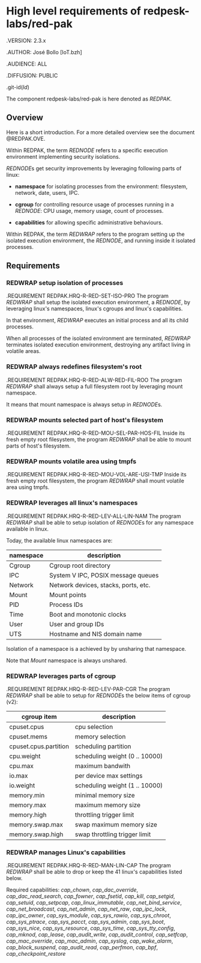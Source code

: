 # High level requirements of redpesk-labs/red-pak

.VERSION: 2.3.x

.AUTHOR: José Bollo [IoT.bzh]

.AUDIENCE: ALL

.DIFFUSION: PUBLIC

.git-id($Id$)

The component redpesk-labs/red-pak is here denoted as *REDPAK*.

## Overview

Here is a short introduction. For a more detailed overview
see the document @REDPAK.OVE.

Within REDPAK, the term *REDNODE* refers to a specific execution
environment implementing security isolations.

*REDNODE*s get security improvements by leveraging following
parts of linux:

 - **namespace** for isolating processes from the environment:
 filesystem, network, date, users, IPC.

- **cgroup** for controlling resource usage of processes running
  in a *REDNODE*: CPU usage, memory usage, count of processes.

- **capabilities** for allowing specific administrative behaviours.

Within REDPAK, the term *REDWRAP* refers to the program setting
up the isolated execution environment, the *REDNODE*, and running
inside it isolated processes.



## Requirements


### REDWRAP setup isolation of processes

.REQUIREMENT REDPAK.HRQ-R-RED-SET-ISO-PRO
The program *REDWRAP* shall setup the isolated execution environment,
a *REDNODE*, by leveraging linux's namespaces, linux's cgroups and
linux's capabilities.

In that environment, *REDWRAP* executes an initial process and
all its child processes.

When all processes of the isolated environment are terminated,
*REDWRAP* terminates isolated execution environment, destroying
any artifact living in volatile areas.


### REDWRAP always redefines filesystem's root

.REQUIREMENT REDPAK.HRQ-R-RED-ALW-RED-FIL-ROO
The program *REDWRAP* shall always setup a full filesystem root
by leveraging mount namespace.

It means that mount namespace is always setup in *REDNODE*s.


### REDWRAP mounts selected part of host's filesystem

.REQUIREMENT REDPAK.HRQ-R-RED-MOU-SEL-PAR-HOS-FIL
Inside its fresh empty root filesystem, the program *REDWRAP*
shall be able to mount parts of host's filesystem.


### REDWRAP mounts volatile area using tmpfs

.REQUIREMENT REDPAK.HRQ-R-RED-MOU-VOL-ARE-USI-TMP
Inside its fresh empty root filesystem, the program *REDWRAP*
shall mount volatile area using tmpfs.


### REDWRAP leverages all linux's namespaces

.REQUIREMENT REDPAK.HRQ-R-RED-LEV-ALL-LIN-NAM
The program *REDWRAP* shall be able to setup isolation of *REDNODE*s for
any namespace available in linux.

Today, the available linux namespaces are:

| namespace | description                          |
|-----------|--------------------------------------|
| Cgroup    | Cgroup root directory                |
| IPC       | System V IPC, POSIX  message queues  |
| Network   | Network devices, stacks, ports, etc. |
| Mount     | Mount points                         |
| PID       | Process IDs                          |
| Time      | Boot and monotonic clocks            |
| User      | User and group IDs                   |
| UTS       | Hostname and NIS domain name         |

Isolation of a namespace is a achieved by by unsharing that namespace.

Note that *Mount* namespace is always unshared.

### REDWRAP leverages parts of cgroup

.REQUIREMENT REDPAK.HRQ-R-RED-LEV-PAR-CGR
The program *REDWRAP* shall be able to setup for *REDNODE*s
the below items of cgroup (v2):

| cgroup item           | description                    |
|-----------------------|--------------------------------|
| cpuset.cpus           | cpu selection                  |
| cpuset.mems           | memory selection               |
| cpuset.cpus.partition | scheduling partition           |
| cpu.weight            | scheduling weight (0 .. 10000) |
| cpu.max               | maximum bandwith               |
| io.max                | per device max settings        |
| io.weight             | scheduling weight (1 .. 10000) |
| memory.min            | minimal memory size            |
| memory.max            | maximum memory size            |
| memory.high           | throttling trigger limit       |
| memory.swap.max       | swap maximum memory size       |
| memory.swap.high      | swap throttling trigger limit  |

### REDWRAP manages Linux's capabilities

.REQUIREMENT REDPAK.HRQ-R-RED-MAN-LIN-CAP
The program *REDWRAP* shall be able to drop or keep the
41 linux's capabilities listed below.

Required capabilities:
    *cap_chown*,
    *cap_dac_override*,
    *cap_dac_read_search*,
    *cap_fowner*,
    *cap_fsetid*,
    *cap_kill*,
    *cap_setgid*,
    *cap_setuid*,
    *cap_setpcap*,
    *cap_linux_immutable*,
    *cap_net_bind_service*,
    *cap_net_broadcast*,
    *cap_net_admin*,
    *cap_net_raw*,
    *cap_ipc_lock*,
    *cap_ipc_owner*,
    *cap_sys_module*,
    *cap_sys_rawio*,
    *cap_sys_chroot*,
    *cap_sys_ptrace*,
    *cap_sys_pacct*,
    *cap_sys_admin*,
    *cap_sys_boot*,
    *cap_sys_nice*,
    *cap_sys_resource*,
    *cap_sys_time*,
    *cap_sys_tty_config*,
    *cap_mknod*,
    *cap_lease*,
    *cap_audit_write*,
    *cap_audit_control*,
    *cap_setfcap*,
    *cap_mac_override*,
    *cap_mac_admin*,
    *cap_syslog*,
    *cap_wake_alarm*,
    *cap_block_suspend*,
    *cap_audit_read*,
    *cap_perfmon*,
    *cap_bpf*,
    *cap_checkpoint_restore*
